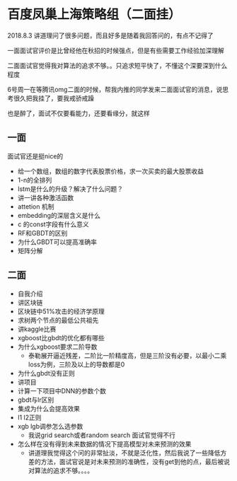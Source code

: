 # 百度凤巢上海策略组（二面挂）
2018.8.3
讲道理问了很多问题，而且好多是随着我回答问的，有点不记得了

一面面试官评价是比曾经他在秋招的时候强点，但是有些需要工作经验加深理解

二面面试官觉得我对算法的追求不够。。只追求短平快了，不懂这个深要深到什么程度

6号周一在等腾讯omg二面的时候，帮我内推的同学发来二面面试官的消息，说思考很久把我挂了，要我戒骄戒躁

也是醉了，面试不仅要看能力，还要看缘分，就这样

## 一面
面试官还是挺nice的
- 给一个数组，数组的数字代表股票价格，求一次买卖的最大股票收益
- 1-n的全排列
- lstm是什么的升级？解决了什么问题？
- 讲一讲各种激活函数
- attetion 机制
- embedding的深层含义是什么
- c 的const字段有什么意义
- RF和GBDT的区别
- 为什么GBDT可以提高准确率
- 矩阵分解
## 二面
- 自我介绍
- 讲区块链
- 区块链中51%攻击的经济学原理
- 求树两个节点的最低公共祖先
- 讲kaggle比赛
- xgboost比gbdt的优化都有哪些
- 为什么xgboost要求二阶导数
  - 泰勒展开逼近残差，二阶比一阶精度高，但是三阶没有必要，以最小二乘loss为例，三阶及以上的导数都是0
- 为什么gbdt没有正则
- 讲项目
- 计算一下项目中DNN的参数个数
- gbdt与lr区别
- 集成为什么会提高效果
- l1 l2正则
- xgb lgb调参怎么选参数
    - 我说grid search或者random search 面试官觉得不行 
- 怎么样在没有得到未来数据的情况下提高模型对未来预测的效果
    - 讲道理我觉得这个问的非常扯淡，不就是泛化性，然后我说了一些降低方差的方法，面试官说是对未来预测的准确性，没有get到他的点，最后被说对算法的追求不够。。。。 

